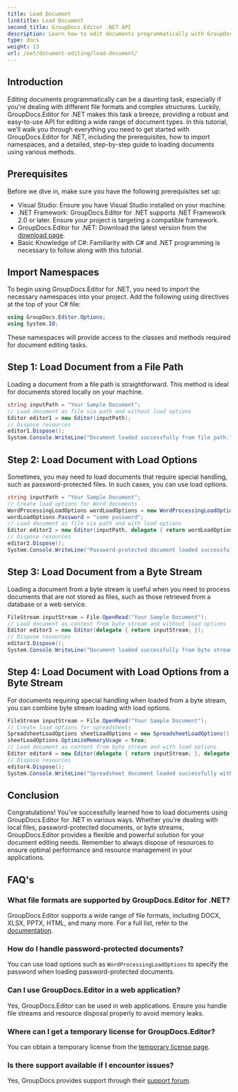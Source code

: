 ```yaml
---
title: Load Document
linktitle: Load Document
second_title: GroupDocs.Editor .NET API
description: Learn how to edit documents programmatically with GroupDocs.Editor for .NET. Step-by-step guide for loading documents, handling password-protected files, and more.
type: docs
weight: 13
url: /net/document-editing/load-document/
---
```

## Introduction
Editing documents programmatically can be a daunting task, especially if you're dealing with different file formats and complex structures. Luckily, GroupDocs.Editor for .NET makes this task a breeze, providing a robust and easy-to-use API for editing a wide range of document types. In this tutorial, we’ll walk you through everything you need to get started with GroupDocs.Editor for .NET, including the prerequisites, how to import namespaces, and a detailed, step-by-step guide to loading documents using various methods.
## Prerequisites
Before we dive in, make sure you have the following prerequisites set up:
- Visual Studio: Ensure you have Visual Studio installed on your machine.
- .NET Framework: GroupDocs.Editor for .NET supports .NET Framework 2.0 or later. Ensure your project is targeting a compatible framework.
- GroupDocs.Editor for .NET: Download the latest version from the [download page](https://releases.groupdocs.com/editor/net/).
- Basic Knowledge of C#: Familiarity with C# and .NET programming is necessary to follow along with this tutorial.
## Import Namespaces
To begin using GroupDocs.Editor for .NET, you need to import the necessary namespaces into your project. Add the following using directives at the top of your C# file:
```csharp
using GroupDocs.Editor.Options;
using System.IO;
```
These namespaces will provide access to the classes and methods required for document editing tasks.
## Step 1: Load Document from a File Path
Loading a document from a file path is straightforward. This method is ideal for documents stored locally on your machine.

```csharp
string inputPath = "Your Sample Document";
// Load document as file via path and without load options
Editor editor1 = new Editor(inputPath);
// Dispose resources
editor1.Dispose();
System.Console.WriteLine("Document loaded successfully from file path.");
```
## Step 2: Load Document with Load Options
Sometimes, you may need to load documents that require special handling, such as password-protected files. In such cases, you can use load options.

```csharp
string inputPath = "Your Sample Document";
// Create load options for Word documents
WordProcessingLoadOptions wordLoadOptions = new WordProcessingLoadOptions();
wordLoadOptions.Password = "some password";
// Load document as file via path and with load options
Editor editor2 = new Editor(inputPath, delegate { return wordLoadOptions; });
// Dispose resources
editor2.Dispose();
System.Console.WriteLine("Password-protected document loaded successfully.");
```
## Step 3: Load Document from a Byte Stream
Loading a document from a byte stream is useful when you need to process documents that are not stored as files, such as those retrieved from a database or a web service.

```csharp
FileStream inputStream = File.OpenRead("Your Sample Document");
// Load document as content from byte stream and without load options
Editor editor3 = new Editor(delegate { return inputStream; });
// Dispose resources
editor3.Dispose();
System.Console.WriteLine("Document loaded successfully from byte stream.");
```
## Step 4: Load Document with Load Options from a Byte Stream
For documents requiring special handling when loaded from a byte stream, you can combine byte stream loading with load options.

```csharp
FileStream inputStream = File.OpenRead("Your Sample Document");
// Create load options for spreadsheets
SpreadsheetLoadOptions sheetLoadOptions = new SpreadsheetLoadOptions();
sheetLoadOptions.OptimizeMemoryUsage = true;
// Load document as content from byte stream and with load options
Editor editor4 = new Editor(delegate { return inputStream; }, delegate { return sheetLoadOptions; });
// Dispose resources
editor4.Dispose();
System.Console.WriteLine("Spreadsheet document loaded successfully with load options.");
```
## Conclusion
Congratulations! You’ve successfully learned how to load documents using GroupDocs.Editor for .NET in various ways. Whether you’re dealing with local files, password-protected documents, or byte streams, GroupDocs.Editor provides a flexible and powerful solution for your document editing needs. Remember to always dispose of resources to ensure optimal performance and resource management in your applications.
## FAQ's
### What file formats are supported by GroupDocs.Editor for .NET?
GroupDocs.Editor supports a wide range of file formats, including DOCX, XLSX, PPTX, HTML, and many more. For a full list, refer to the [documentation](https://reference.groupdocs.com/editor/net/).
### How do I handle password-protected documents?
You can use load options such as `WordProcessingLoadOptions` to specify the password when loading password-protected documents.
### Can I use GroupDocs.Editor in a web application?
Yes, GroupDocs.Editor can be used in web applications. Ensure you handle file streams and resource disposal properly to avoid memory leaks.
### Where can I get a temporary license for GroupDocs.Editor?
You can obtain a temporary license from the [temporary license page](https://purchase.groupdocs.com/temporary-license/).
### Is there support available if I encounter issues?
Yes, GroupDocs provides support through their [support forum](https://forum.groupdocs.com/c/editor/20).
